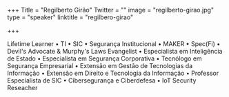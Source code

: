 +++
Title = "Regilberto Girão"
Twitter = ""
image = "regilberto-girao.jpg"
type = "speaker"
linktitle = "regilbero-girao"

+++

Lifetime Learner • TI • SIC • Segurança Institucional • MAKER • Spec(Fi) • Devil's Advocate & Murphy's Laws Evangelist • Especialista em Inteligência de Estado • Especialista em Segurança Corporativa • Tecnólogo em Segurança Empresarial • Extensão em Gestão de Tecnologias da Informação • Extensão em Direito e Tecnologia da Informação • Professor Especialista de SIC • Cibersegurança e Ciberdefesa • IoT Security Reseacher